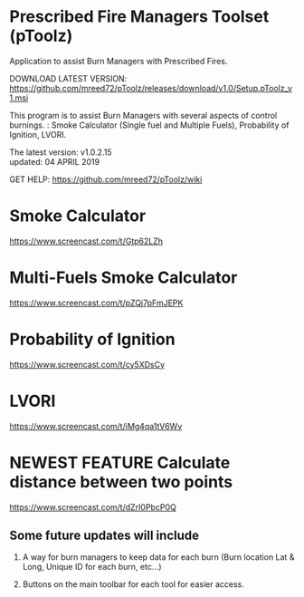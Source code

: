 # Prescribed Fire Managers Toolset (pToolz)
Application to assist Burn Managers with Prescribed Fires.

DOWNLOAD LATEST VERSION: https://github.com/mreed72/pToolz/releases/download/v1.0/Setup.pToolz_v1.msi

This program is to assist Burn Managers with several aspects of control burnings.  :  Smoke Calculator (Single fuel and Multiple Fuels), Probability of Ignition, LVORI.

The latest version:  v1.0.2.15<br>
updated: 04 APRIL 2019

GET HELP: https://github.com/mreed72/pToolz/wiki


# Smoke Calculator
https://www.screencast.com/t/Gtp62LZh

# Multi-Fuels Smoke Calculator
https://www.screencast.com/t/pZQj7pFmJEPK

# Probability of Ignition
https://www.screencast.com/t/cy5XDsCy

# LVORI
https://www.screencast.com/t/jMg4qa1tV6Wv

# **NEWEST FEATURE**  Calculate distance between two points
https://www.screencast.com/t/dZrI0PbcP0Q

## Some future updates will include
1) A way for burn managers to keep data for each burn (Burn location Lat & Long, Unique ID for each burn, etc...)

2) Buttons on the main toolbar for each tool for easier access.
